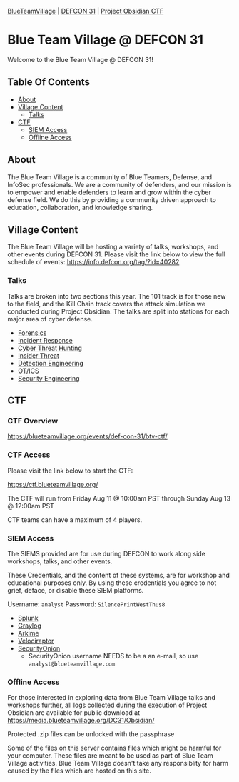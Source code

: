[BlueTeamVillage](https://blueteamvillage.org/) | [DEFCON 31](https://defcon.org/html/defcon-31/dc-31-index.html) | [Project Obsidian CTF](https://blueteamvillage.org/events/def-con-31/btv-ctf/)

# Blue Team Village @ DEFCON 31
Welcome to the Blue Team Village @ DEFCON 31!

## Table Of Contents
- [About](#about)
- [Village Content](#village-content)
  - [Talks](#talks)
- [CTF](#ctf)
    - [SIEM Access](#siem-access)
    - [Offline Access](#offline-access)


## About
The Blue Team Village is a community of Blue Teamers, Defense, and InfoSec professionals. We are a community of defenders, and our mission is to empower and enable defenders to learn and grow within the cyber defense field. We do this by providing a community driven approach to education, collaboration, and knowledge sharing.

## Village Content
The Blue Team Village will be hosting a variety of talks, workshops, and other events during DEFCON 31. Please visit the link below to view the full schedule of events: https://info.defcon.org/tag/?id=40282

### Talks
Talks are broken into two sections this year. The 101 track is for those new to the field, and the Kill Chain track covers the attack simulation we conducted during Project Obsidian. The talks are split into stations for each major area of cyber defense.

- [Forensics](Forensics/README.md)
- [Incident Response](IR/README.md)
- [Cyber Threat Hunting](CTH/README.md)
- [Insider Threat](Insider/README.md)
- [Detection Engineering](DE/README.md)
- [OT/ICS](OT/README.md)
- [Security Engineering](SecEng/README.md)

## CTF

### CTF Overview
https://blueteamvillage.org/events/def-con-31/btv-ctf/

### CTF Access
Please visit the link below to start the CTF:

https://ctf.blueteamvillage.org/

The CTF will run from Friday Aug 11 @ 10:00am PST through Sunday Aug 13 @ 12:00am PST 

CTF teams can have a maximum of 4 players.


### SIEM Access
The SIEMS provided are for use during DEFCON to work along side workshops, talks, and other events.

These Credentials, and the content of these systems, are for workshop and educational purposes only. By using these credentials you agree to not grief, deface, or disable these SIEM platforms.

Username: `analyst` Password: `SilencePrintWestThus8`

* [Splunk](https://splunk.blueteamvillage.com)
* [Graylog](https://graylog.blueteamvillage.com)
* [Arkime](https://arkime.blueteamvillage.com)
* [Velociraptor](https://velociraptor.blueteamvillage.com)
* [SecurityOnion](https://securityonion.blueteamvillage.com)
    * SecurityOnion username NEEDS to be a an e-mail, so use `analyst@blueteamvillage.com`


### Offline Access
For those interested in exploring data from Blue Team Village talks and workshops further, all logs collected during the execution of Project Obsidian are available for public download at https://media.blueteamvillage.org/DC31/Obsidian/

Protected .zip files can be unlocked with the passphrase <tbd>

Some of the files on this server contains files which might be harmful for your computer. These files are meant to be used as part of Blue Team Village activities. Blue Team Village doesn't take any responsiblity for harm caused by the files which are hosted on this site.

